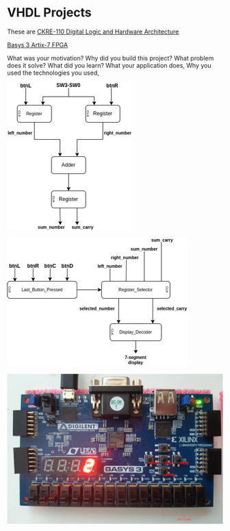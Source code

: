 # VHDL Projects

These are  [CKRE-110 Digital Logic and Hardware Architecture](https://continuing.torontomu.ca/search/publicCourseSearchDetails.do?method=load&courseId=26179)

[Basys 3 Artix-7 FPGA](https://digilent.com/reference/programmable-logic/basys-3/start)

What was your motivation?
Why did you build this project?
What problem does it solve?
What did you learn?
What your application does,
Why you used the technologies you used,

![](img/four_bit_adder_part_1.drawio.png)

![](img/four_bit_adder_part_2.drawio.png)

![](img/basys3_resized.jpg)